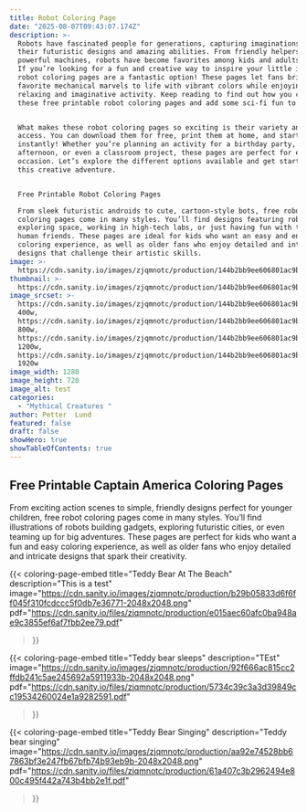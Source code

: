 ```yaml
---
title: Robot Coloring Page
date: "2025-08-07T09:43:07.174Z"
description: >-
  Robots have fascinated people for generations, capturing imaginations with
  their futuristic designs and amazing abilities. From friendly helpers to
  powerful machines, robots have become favorites among kids and adults alike.
  If you’re looking for a fun and creative way to inspire your little inventors,
  robot coloring pages are a fantastic option! These pages let fans bring their
  favorite mechanical marvels to life with vibrant colors while enjoying a
  relaxing and imaginative activity. Keep reading to find out how you can access
  these free printable robot coloring pages and add some sci-fi fun to your day.


  What makes these robot coloring pages so exciting is their variety and ease of
  access. You can download them for free, print them at home, and start coloring
  instantly! Whether you’re planning an activity for a birthday party, a rainy
  afternoon, or even a classroom project, these pages are perfect for every
  occasion. Let’s explore the different options available and get started on
  this creative adventure.


  Free Printable Robot Coloring Pages

  From sleek futuristic androids to cute, cartoon-style bots, free robot
  coloring pages come in many styles. You’ll find designs featuring robots
  exploring space, working in high-tech labs, or just having fun with their
  human friends. These pages are ideal for kids who want an easy and enjoyable
  coloring experience, as well as older fans who enjoy detailed and intricate
  designs that challenge their artistic skills.
image: >-
  https://cdn.sanity.io/images/zjqmnotc/production/144b2bb9ee606801ac9bb0ed58e76fa31796c6f2-1280x720.webp?auto=format&q=90&w=1920&h=600
thumbnail: >-
  https://cdn.sanity.io/images/zjqmnotc/production/144b2bb9ee606801ac9bb0ed58e76fa31796c6f2-1280x720.webp?auto=format&q=75&w=800&h=800&fit=crop
image_srcset: >-
  https://cdn.sanity.io/images/zjqmnotc/production/144b2bb9ee606801ac9bb0ed58e76fa31796c6f2-1280x720.webp?auto=format&q=85&w=400
  400w,
  https://cdn.sanity.io/images/zjqmnotc/production/144b2bb9ee606801ac9bb0ed58e76fa31796c6f2-1280x720.webp?auto=format&q=85&w=800
  800w,
  https://cdn.sanity.io/images/zjqmnotc/production/144b2bb9ee606801ac9bb0ed58e76fa31796c6f2-1280x720.webp?auto=format&q=85&w=1200
  1200w,
  https://cdn.sanity.io/images/zjqmnotc/production/144b2bb9ee606801ac9bb0ed58e76fa31796c6f2-1280x720.webp?auto=format&q=85&w=1920
  1920w
image_width: 1280
image_height: 720
image_alt: test
categories:
  - "Mythical Creatures "
author: Petter  Lund
featured: false
draft: false
showHero: true
showTableOfContents: true
---
```


## Free Printable Captain America Coloring Pages

From exciting action scenes to simple, friendly designs perfect for younger children, free robot coloring pages come in many styles. You’ll find illustrations of robots building gadgets, exploring futuristic cities, or even teaming up for big adventures. These pages are perfect for kids who want a fun and easy coloring experience, as well as older fans who enjoy detailed and intricate designs that spark their creativity.




<div class="coloring-pages-grid">


{{< coloring-page-embed
  title="Teddy Bear At The Beach"
  description="This is a test"
  image="https://cdn.sanity.io/images/zjqmnotc/production/b29b05833d6f6ff045f310fcdccc5f0db7e36771-2048x2048.png"
  pdf="https://cdn.sanity.io/files/zjqmnotc/production/e015aec60afc0ba948ae9c3855ef6af7fbb2ee79.pdf"
>}}


{{< coloring-page-embed
  title="Teddy bear sleeps"
  description="TEst"
  image="https://cdn.sanity.io/images/zjqmnotc/production/92f666ac815cc2ffdb241c5ae245692a5911933b-2048x2048.png"
  pdf="https://cdn.sanity.io/files/zjqmnotc/production/5734c39c3a3d39849cc19534260024e1a9282591.pdf"
>}}


{{< coloring-page-embed
  title="Teddy Bear Singing"
  description="Teddy bear singing"
  image="https://cdn.sanity.io/images/zjqmnotc/production/aa92e74528bb67863bf3e247fb67bfb74b93eb9b-2048x2048.png"
  pdf="https://cdn.sanity.io/files/zjqmnotc/production/61a407c3b2962494e800c495f442a743b4bb2e1f.pdf"
>}}

</div>
